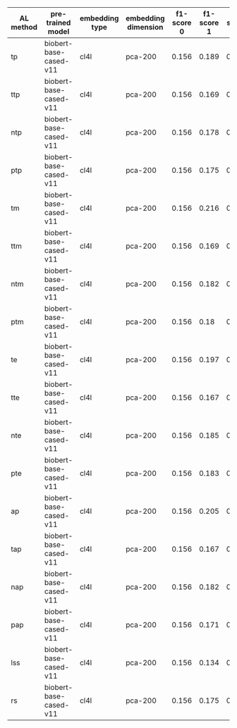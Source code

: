 | AL method   | pre-trained model      | embedding type   | embedding dimension   |   f1-score 0 |   f1-score 1 |   f1-score 2 |   f1-score 3 |   f1-score 4 |   f1-score 5 |   f1-score 6 |   f1-score 7 |   f1-score 8 |   f1-score 9 |   f1-score 10 |   f1-score 11 |   f1-score 12 |
|-------------|------------------------|------------------|-----------------------|--------------|--------------|--------------|--------------|--------------|--------------|--------------|--------------|--------------|--------------|---------------|---------------|---------------|
| tp          | biobert-base-cased-v11 | cl4l             | pca-200               |        0.156 |        0.189 |        0.236 |        0.283 |        0.345 |        0.418 |        0.465 |        0.517 |        0.631 |        0.695 |         0.722 |         0.723 |         0.727 |
| ttp         | biobert-base-cased-v11 | cl4l             | pca-200               |        0.156 |        0.169 |        0.213 |        0.291 |        0.355 |        0.394 |        0.445 |        0.547 |        0.622 |        0.692 |         0.725 |         0.724 |         0.727 |
| ntp         | biobert-base-cased-v11 | cl4l             | pca-200               |        0.156 |        0.178 |        0.212 |        0.221 |        0.305 |        0.356 |        0.411 |        0.506 |        0.617 |        0.685 |         0.725 |         0.724 |         0.727 |
| ptp         | biobert-base-cased-v11 | cl4l             | pca-200               |        0.156 |        0.175 |        0.265 |        0.322 |        0.398 |        0.406 |        0.451 |        0.523 |        0.617 |        0.676 |         0.715 |         0.721 |         0.731 |
| tm          | biobert-base-cased-v11 | cl4l             | pca-200               |        0.156 |        0.216 |        0.27  |        0.32  |        0.382 |        0.422 |        0.468 |        0.526 |        0.632 |        0.691 |         0.723 |         0.726 |         0.727 |
| ttm         | biobert-base-cased-v11 | cl4l             | pca-200               |        0.156 |        0.169 |        0.214 |        0.268 |        0.328 |        0.41  |        0.452 |        0.542 |        0.633 |        0.701 |         0.726 |         0.725 |         0.727 |
| ntm         | biobert-base-cased-v11 | cl4l             | pca-200               |        0.156 |        0.182 |        0.221 |        0.228 |        0.297 |        0.367 |        0.404 |        0.499 |        0.593 |        0.675 |         0.717 |         0.729 |         0.727 |
| ptm         | biobert-base-cased-v11 | cl4l             | pca-200               |        0.156 |        0.18  |        0.235 |        0.266 |        0.371 |        0.389 |        0.446 |        0.509 |        0.597 |        0.659 |         0.707 |         0.725 |         0.731 |
| te          | biobert-base-cased-v11 | cl4l             | pca-200               |        0.156 |        0.197 |        0.241 |        0.302 |        0.375 |        0.425 |        0.462 |        0.506 |        0.626 |        0.69  |         0.725 |         0.722 |         0.727 |
| tte         | biobert-base-cased-v11 | cl4l             | pca-200               |        0.156 |        0.167 |        0.224 |        0.262 |        0.349 |        0.385 |        0.423 |        0.541 |        0.627 |        0.689 |         0.724 |         0.724 |         0.727 |
| nte         | biobert-base-cased-v11 | cl4l             | pca-200               |        0.156 |        0.185 |        0.21  |        0.257 |        0.343 |        0.354 |        0.404 |        0.498 |        0.607 |        0.673 |         0.715 |         0.726 |         0.727 |
| pte         | biobert-base-cased-v11 | cl4l             | pca-200               |        0.156 |        0.183 |        0.256 |        0.357 |        0.363 |        0.419 |        0.444 |        0.525 |        0.609 |        0.669 |         0.712 |         0.724 |         0.731 |
| ap          | biobert-base-cased-v11 | cl4l             | pca-200               |        0.156 |        0.205 |        0.256 |        0.306 |        0.348 |        0.393 |        0.44  |        0.525 |        0.619 |        0.689 |         0.725 |         0.723 |         0.727 |
| tap         | biobert-base-cased-v11 | cl4l             | pca-200               |        0.156 |        0.167 |        0.226 |        0.26  |        0.356 |        0.4   |        0.445 |        0.54  |        0.635 |        0.692 |         0.725 |         0.722 |         0.727 |
| nap         | biobert-base-cased-v11 | cl4l             | pca-200               |        0.156 |        0.182 |        0.22  |        0.229 |        0.343 |        0.392 |        0.424 |        0.51  |        0.602 |        0.676 |         0.72  |         0.725 |         0.727 |
| pap         | biobert-base-cased-v11 | cl4l             | pca-200               |        0.156 |        0.171 |        0.236 |        0.271 |        0.345 |        0.357 |        0.421 |        0.524 |        0.606 |        0.67  |         0.717 |         0.726 |         0.731 |
| lss         | biobert-base-cased-v11 | cl4l             | pca-200               |        0.156 |        0.134 |        0.19  |        0.268 |        0.315 |        0.35  |        0.375 |        0.473 |        0.576 |        0.664 |         0.707 |         0.721 |         0.727 |
| rs          | biobert-base-cased-v11 | cl4l             | pca-200               |        0.156 |        0.175 |        0.19  |        0.237 |        0.307 |        0.387 |        0.436 |        0.477 |        0.522 |        0.611 |         0.67  |         0.711 |         0.727 |